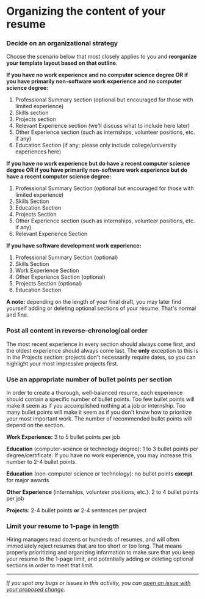 # Organizing the content of your resume

### Decide on an organizational strategy

Choose the scenario below that most closely applies to you and **reorganize your template layout based on that outline**. 

**If you have no work experience and no computer science degree OR if you have primarily non-software work experience and no computer science degree:**

1. Professional Summary section (optional but encouraged for those with limited experience)
2. Skills section
3. Projects section
4. Relevant Experience section (we'll discuss what to include here later)
5. Other Experience section (such as internships, volunteer positions, etc. if any)
6. Education Section (if any; please only include college/university experiences here)

**If you have no work experience but do have a recent computer science degree OR if you have primarily non-software work experience but do have a recent computer science degree:**

1. Professional Summary Section (optional but encouraged for those with limited experience)
2. Skills Section
3. Education Section
4. Projects Section
5. Other Experience section (such as internships, volunteer positions, etc. if any)
6. Relevant Experience Section

**If you have software development work experience:**

1. Professional Summary Section (optional)
2. Skills Section
3. Work Experience Section
4. Other Experience Section (optional)
5. Projects Section (optional)
6. Education Section

**A note:** depending on the length of your final draft, you may later find yourself adding or deleting optional sections of your resume. That's normal and fine.

### **Post all content in reverse-chronological order**

The most recent experience in every section should always come first, and the oldest experience should always come last. The **only** exception to this is in the Projects section: projects don't necessarily require dates, so you can highlight your most impressive projects first.

### **Use an appropriate number of bullet points per section**

In order to create a thorough, well-balanced resume, each experience should contain a specific number of bullet points. Too few bullet points will make it seem as if you accomplished nothing at a job or internship. Too many bullet points will make it seem as if you don't know how to prioritize your most important work. The number of recommended bullet points will depend on the section.

**Work Experience:** 3 to 5 bullet points per job

**Education** (computer-science or technology degree): 1 to 3 bullet points per degree/certificate. If you have no work experience, you may increase this number to 2-4 bullet points.

**Education** (non-computer science or technology): no bullet points **except** for major awards

**Other Experience** (internships, volunteer positions, etc.): 2 to 4 bullet points per job

**Projects**: 2-4 bullet points **or** 2-4 sentences per project

### **Limit your resume to 1-page in length**

Hiring managers read dozens or hundreds of resumes, and will often immediately reject resumes that are too short or too long. That means properly prioritizing and organizing information to make sure that you keep your resume to the 1-page limit, and potentially adding or deleting optional sections in order to meet that limit.


------

_If you spot any bugs or issues in this activity, you can [open an issue with your proposed change](https://github.com/microverseinc/curriculum-transversal-skills/blob/main/git-github/articles/open_issue.md)._
